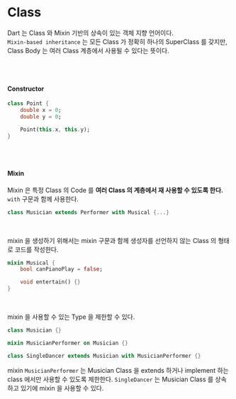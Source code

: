 # Class

Dart 는 Class 와 Mixin 기반의 상속이 있는 객체 지향 언어이다. <br>
`Mixin-based inheritance` 는 모든 Class 가 정확히 하나의 SuperClass 를 갖지만, Class Body 는 여러 Class 계층에서 사용될 수 있다는 뜻이다.

<br><br>

#### Constructor
```dart
class Point {
    double x = 0;
    double y = 0;

    Point(this.x, this.y);
}
```

<br><br>

#### Mixin
Mixin 은 특정 Class 의 Code 를 **여러 Class 의 계층에서 재 사용할 수 있도록 한다.** `with` 구문과 함께 사용한다.

```dart
class Musician extends Performer with Musical {...}
```
<br>

mixin 을 생성하기 위해서는 mixin 구문과 함께 생성자를 선언하지 않는 Class 의 형태로 코드를 작성한다.
```dart
mixin Musical {
    bool canPianoPlay = false;

    void entertain() {}
}
```

<br>

mixin 을 사용할 수 있는 Type 을 제한할 수 있다.
```dart
class Musician {}

mixin MusicianPerformer on Musician {}

class SingleDancer extends Musician with MusicianPerformer {}
```

mixin `MusicianPerformer` 는 Musician Class 을 extends 하거나 implement 하는 class 에서만 사용할 수 있도록 제한한다. `SingleDancer` 는 Musician Class 를 상속하고 있기에 mixin 을 사용할 수 있다.